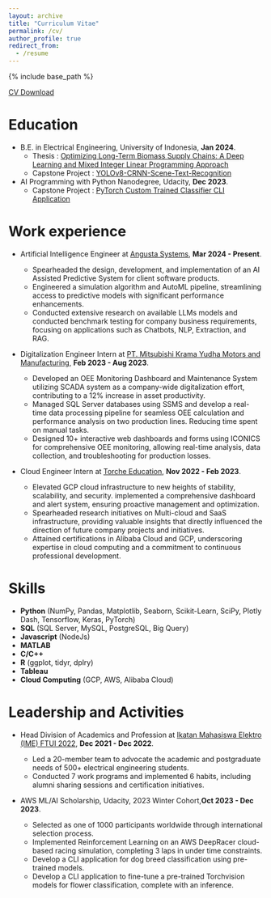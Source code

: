 ```yaml
---
layout: archive
title: "Curriculum Vitae"
permalink: /cv/
author_profile: true
redirect_from:
  - /resume
---
```


{% include base_path %}

[CV Download](https://alfadhils.github.io/files/CV.pdf)

Education
======
* B.E. in Electrical Engineering, University of Indonesia, **Jan 2024**.
  * Thesis : [Optimizing Long-Term Biomass Supply Chains: A Deep Learning and Mixed Integer Linear Programming Approach](https://github.com/Alfadhils/Spatio-Temporal-Biomass-Feedstock-Nowcasting)
  * Capstone Project : [YOLOv8-CRNN-Scene-Text-Recognition](https://github.com/Alfadhils/YOLOv8-CRNN-Scene-Text-Recognition)
* AI Programming with Python Nanodegree, Udacity, **Dec 2023**.
  * Capstone Project : [PyTorch Custom Trained Classifier CLI Application](https://github.com/Alfadhils/AI-Programming-With-Python-Nanodegree)

Work experience
======
* Artificial Intelligence Engineer at [Angusta Systems](https://www.angusta.com/), **Mar 2024 - Present**.
  * Spearheaded the design, development, and implementation of an AI Assisted Predictive System for client software products.
  * Engineered a simulation algorithm and AutoML pipeline, streamlining access to predictive models with significant performance enhancements.
  * Conducted extensive research on available LLMs models and conducted benchmark testing for company business requirements, focusing on applications such as Chatbots, NLP, Extraction, and RAG.


* Digitalization Engineer Intern at [PT. Mitsubishi Krama Yudha Motors and Manufacturing](https://www.ptmkm.co.id/), **Feb 2023 - Aug 2023**.
  * Developed an OEE Monitoring Dashboard and Maintenance System utilizing SCADA system as a company-wide digitalization effort, contributing to a 12% increase in asset productivity.
  * Managed SQL Server databases using SSMS and develop a real-time data processing pipeline for seamless OEE calculation and performance analysis on two production lines. Reducing time spent on manual tasks.
  * Designed 10+ interactive web dashboards and forms using ICONICS for comprehensive OEE monitoring, allowing real-time analysis, data collection, and troubleshooting for production losses.

* Cloud Engineer Intern at [Torche Education](https://torche.app), **Nov 2022 - Feb 2023**.
  * Elevated GCP cloud infrastructure to new heights of stability, scalability, and security. implemented a comprehensive dashboard and alert system, ensuring proactive management and optimization.
  * Spearheaded research initiatives on Multi-cloud and SaaS infrastructure, providing valuable insights that directly influenced the direction of future company projects and initiatives.
  * Attained certifications in Alibaba Cloud and GCP, underscoring expertise in cloud computing and a commitment to continuous professional development.
  
Skills
======
* **Python** (NumPy, Pandas, Matplotlib, Seaborn, Scikit-Learn, SciPy, Plotly Dash, Tensorflow, Keras, PyTorch)
* **SQL** (SQL Server, MySQL, PostgreSQL, Big Query)
* **Javascript** (NodeJs)
* **MATLAB**
* **C/C++**
* **R** (ggplot, tidyr, dplry)
* **Tableau**
* **Cloud Computing** (GCP, AWS, Alibaba Cloud)

Leadership and Activities
======
* Head Division of Academics and Profession at [Ikatan Mahasiswa Elektro (IME) FTUI 2022](https://ime.eng.ui.ac.id/#:~:text=IME%20FTUI%20adalah%20sebuah%20organisasi%20yang%20bergerak%20dalam,melayani%20mahasiswa%20dalam%20Departemen%20Teknik%20Elektro%20Universitas%20Indonesia), **Dec 2021 - Dec 2022**.
  * Led a 20-member team to advocate the academic and postgraduate needs of 500+ electrical engineering students.
  * Conducted 7 work programs and implemented 6 habits, including alumni sharing sessions and certification initiatives.

* AWS ML/AI Scholarship, Udacity, 2023 Winter Cohort,**Oct 2023 - Dec 2023**.
  * Selected as one of 1000 participants worldwide through international selection process.
  * Implemented Reinforcement Learning on an AWS DeepRacer cloud-based racing simulation, completing 3 laps in under time constraints.
  * Develop a CLI application for dog breed classification using pre-trained models.
  * Develop a CLI application to fine-tune a pre-trained Torchvision models for flower classification, complete with an inference.
